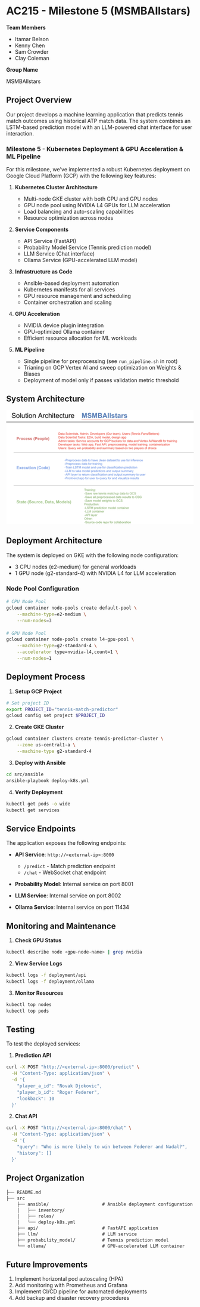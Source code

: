 # AC215 - Milestone 5 (MSMBAllstars)

**Team Members**

- Itamar Belson
- Kenny Chen
- Sam Crowder
- Clay Coleman

**Group Name**

MSMBAllstars

## Project Overview

Our project develops a machine learning application that predicts tennis match outcomes using historical ATP match data. The system combines an LSTM-based prediction model with an LLM-powered chat interface for user interaction.

### Milestone 5 - Kubernetes Deployment & GPU Acceleration & ML Pipeline

For this milestone, we've implemented a robust Kubernetes deployment on Google Cloud Platform (GCP) with the following key features:

1. **Kubernetes Cluster Architecture**

   - Multi-node GKE cluster with both CPU and GPU nodes
   - GPU node pool using NVIDIA L4 GPUs for LLM acceleration
   - Load balancing and auto-scaling capabilities
   - Resource optimization across nodes

2. **Service Components**

   - API Service (FastAPI)
   - Probability Model Service (Tennis prediction model)
   - LLM Service (Chat interface)
   - Ollama Service (GPU-accelerated LLM model)

3. **Infrastructure as Code**

   - Ansible-based deployment automation
   - Kubernetes manifests for all services
   - GPU resource management and scheduling
   - Container orchestration and scaling

4. **GPU Acceleration**
   - NVIDIA device plugin integration
   - GPU-optimized Ollama container
   - Efficient resource allocation for ML workloads

5. **ML Pipeline**
   - Single pipeline for preprocessing (see `run_pipeline.sh` in root)
   - Trianing on GCP Vertex AI and sweep optimization on Weights & Biases
   - Deployment of model only if passes validation metric threshold

## System Architecture

![System Overview](deliverables/diagrams/solution_architecture.png)

## Deployment Architecture

The system is deployed on GKE with the following node configuration:

- 3 CPU nodes (e2-medium) for general workloads
- 1 GPU node (g2-standard-4) with NVIDIA L4 for LLM acceleration

### Node Pool Configuration

```bash
# CPU Node Pool
gcloud container node-pools create default-pool \
    --machine-type=e2-medium \
    --num-nodes=3

# GPU Node Pool
gcloud container node-pools create l4-gpu-pool \
    --machine-type=g2-standard-4 \
    --accelerator type=nvidia-l4,count=1 \
    --num-nodes=1
```

## Deployment Process

1. **Setup GCP Project**

```bash
# Set project ID
export PROJECT_ID="tennis-match-predictor"
gcloud config set project $PROJECT_ID
```

2. **Create GKE Cluster**

```bash
gcloud container clusters create tennis-predictor-cluster \
    --zone us-central1-a \
    --machine-type g2-standard-4
```

3. **Deploy with Ansible**

```bash
cd src/ansible
ansible-playbook deploy-k8s.yml
```

4. **Verify Deployment**

```bash
kubectl get pods -o wide
kubectl get services
```

## Service Endpoints

The application exposes the following endpoints:

- **API Service**: `http://<external-ip>:8000`

  - `/predict` - Match prediction endpoint
  - `/chat` - WebSocket chat endpoint

- **Probability Model**: Internal service on port 8001
- **LLM Service**: Internal service on port 8002
- **Ollama Service**: Internal service on port 11434

## Monitoring and Maintenance

1. **Check GPU Status**

```bash
kubectl describe node <gpu-node-name> | grep nvidia
```

2. **View Service Logs**

```bash
kubectl logs -f deployment/api
kubectl logs -f deployment/ollama
```

3. **Monitor Resources**

```bash
kubectl top nodes
kubectl top pods
```

## Testing

To test the deployed services:

1. **Prediction API**

```bash
curl -X POST "http://<external-ip>:8000/predict" \
  -H "Content-Type: application/json" \
  -d '{
    "player_a_id": "Novak Djokovic",
    "player_b_id": "Roger Federer",
    "lookback": 10
  }'
```

2. **Chat API**

```bash
curl -X POST "http://<external-ip>:8000/chat" \
  -H "Content-Type: application/json" \
  -d '{
    "query": "Who is more likely to win between Federer and Nadal?",
    "history": []
  }'
```

## Project Organization

    ├── README.md
    ├── src
        ├── ansible/                    # Ansible deployment configuration
        │   ├── inventory/
        │   ├── roles/
        │   └── deploy-k8s.yml
        ├── api/                        # FastAPI application
        ├── llm/                        # LLM service
        ├── probability_model/          # Tennis prediction model
        └── ollama/                     # GPU-accelerated LLM container

## Future Improvements

1. Implement horizontal pod autoscaling (HPA)
2. Add monitoring with Prometheus and Grafana
3. Implement CI/CD pipeline for automated deployments
4. Add backup and disaster recovery procedures
